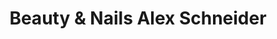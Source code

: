 ---
title: "Beauty & Nails Alex Schneider"
url: /koeln/beauty-und-nails-alex-schneider/
shop: Kosmetik
---
